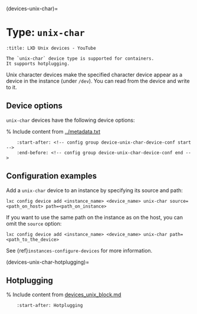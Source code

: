 (devices-unix-char)=
# Type: `unix-char`

```{youtube} https://www.youtube.com/watch?v=C2e3LD5wLI8
:title: LXD Unix devices - YouTube
```

```{note}
The `unix-char` device type is supported for containers.
It supports hotplugging.
```

Unix character devices make the specified character device appear as a device in the instance (under `/dev`).
You can read from the device and write to it.

## Device options

`unix-char` devices have the following device options:

% Include content from [../metadata.txt](../metadata.txt)
```{include} ../metadata.txt
    :start-after: <!-- config group device-unix-char-device-conf start -->
    :end-before: <!-- config group device-unix-char-device-conf end -->
```

## Configuration examples

Add a `unix-char` device to an instance by specifying its source and path:

    lxc config device add <instance_name> <device_name> unix-char source=<path_on_host> path=<path_on_instance>

If you want to use the same path on the instance as on the host, you can omit the `source` option:

    lxc config device add <instance_name> <device_name> unix-char path=<path_to_the_device>

See {ref}`instances-configure-devices` for more information.

(devices-unix-char-hotplugging)=
## Hotplugging

% Include content from [devices_unix_block.md](device_unix_block.md)
```{include} devices_unix_block.md
    :start-after: Hotplugging
```
